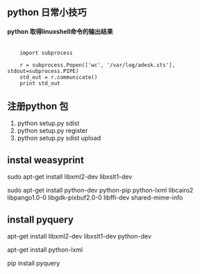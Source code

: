 ## python 日常小技巧

#### python 取得linuxshell命令的输出结果

```

    import subprocess

    r = subprocess.Popen(['wc', '/var/log/adesk.sts'], stdout=subprocess.PIPE)
    std_out = r.communicate()
    print std_out

```


## 注册python 包

1. python setup.py sdist
2. python setup.py register
3. python setup.py sdist upload

## instal weasyprint

sudo apt-get install libxml2-dev libxslt1-dev

sudo apt-get install python-dev python-pip python-lxml libcairo2 libpango1.0-0 libgdk-pixbuf2.0-0 libffi-dev shared-mime-info

## install pyquery

apt-get install libxml2-dev libxslt1-dev python-dev

apt-get install python-lxml

pip install pyquery

